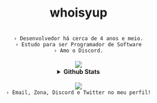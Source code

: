 <div align="center">
  <h1 align="center"><b>whoisyup</b></h1>
  <br>
  <code align=center>› Desenvolvedor há cerca de 4 anos e meio.</code>
  <br>
  <code align=center>› Estudo para ser Programador de Software</code>
  <br>
  <code align=center>› Amo o Discord.</code>
  <br>
  <br>
  <a href="https://github.com/whoisyup" alt="yup"><img src="https://skillicons.dev/icons?i=react,git,nodejs,js,html,css,md,mongodb,ts,lua,pug,ejs&theme=dark&perline=4"></a>
<br>
  <details>
    <br>
    <summary><underline><b>Github Stats</b></underline></summary>
    <table><tr><td style="padding: 0; width=50%">
      <img src="https://github-readme-stats.vercel.app/api/?username=whoisyup&show_icons=true&title_color=539BF5&text_color=9f9f9f&bg_color=00000000&hide_border=true&icon_color=539BF5&hide_title=true&count_private=true" /></td>
      <td style="padding: 0; width=50%"><img src="https://github-readme-stats.vercel.app/api/top-langs/?username=whoisyup&show_icons=true&title_color=539BF5&text_color=9f9f9f&bg_color=00000000&hide_border=true&icon_color=00000000&count_private=true" /></td></tr></table>
  </details> 
  <br>
  <a href="https://discord.com/users/1063479076523872307" alt="whoisyup" align="center"><img src="https://lanyard.cnrad.dev/api/1063479076523872307"/></a>
  <br>
  <code align=center>› Email, Zona, Discord e Twitter no meu perfil!</code>

</div>
